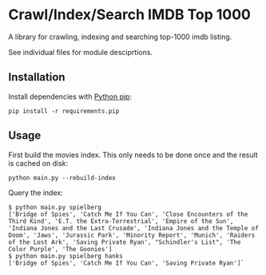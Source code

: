 # Crawl/Index/Search IMDB Top 1000

A library for crawling, indexing and searching top-1000 imdb listing.

See individual files for module desciprtions.

## Installation

Install dependencies with [Python pip](https://pypi.org/project/pip/):

`pip install -r requirements.pip`

## Usage

First build the movies index. This only needs to be done once and the result is
cached on disk:

`python main.py --rebuild-index`

Query the index:

```
$ python main.py spielberg
['Bridge of Spies', 'Catch Me If You Can', 'Close Encounters of the Third Kind', 'E.T. the Extra-Terrestrial', 'Empire of the Sun', 'Indiana Jones and the Last Crusade', 'Indiana Jones and the Temple of Doom', 'Jaws', 'Jurassic Park', 'Minority Report', 'Munich', 'Raiders of the Lost Ark', 'Saving Private Ryan', "Schindler's List", 'The Color Purple', 'The Goonies']
$ python main.py spielberg hanks
['Bridge of Spies', 'Catch Me If You Can', 'Saving Private Ryan']`
```



